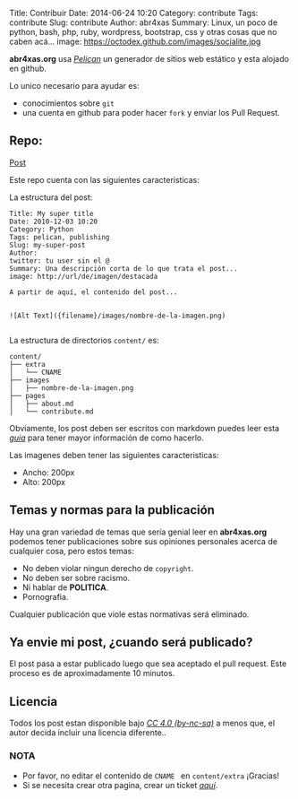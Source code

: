 Title: Contribuir
Date: 2014-06-24 10:20
Category: contribute
Tags: contribute
Slug: contribute
Author: abr4xas
Summary: Linux, un poco de python, bash, php, ruby, wordpress, bootstrap, css y otras cosas que no caben acá...
image: https://octodex.github.com/images/socialite.jpg

**abr4xas.org** usa *[Pelican](http://blog.getpelican.com/)* un generador de sitios web estático y esta alojado en github.

Lo unico necesario para ayudar es:

* conocimientos sobre ```git```
* una cuenta en github para poder hacer ```fork``` y enviar los Pull Request.

## Repo: 

[Post](https://github.com/abr4xas/post)

Este repo cuenta con las siguientes caracteristicas:

La estructura del post:

```
Title: My super title
Date: 2010-12-03 10:20
Category: Python
Tags: pelican, publishing
Slug: my-super-post
Author: 
twitter: tu user sin el @
Summary: Una descripción corta de lo que trata el post... 
image: http://url/de/imagen/destacada

A partir de aquí, el contenido del post... 


![Alt Text]({filename}/images/nombre-de-la-imagen.png)


```

La estructura de directorios ```content/``` es:

```
content/
├── extra
│   └── CNAME
├── images
│   ├── nombre-de-la-imagen.png
├── pages
│   ├── about.md
│   └── contribute.md
```        

Obviamente, los post deben ser escritos con markdown puedes leer esta *[guia](https://github.com/circa75/dropplets/wiki/Markdown-Syntax-Guide)* para tener mayor información de como hacerlo.

Las imagenes deben tener las siguientes caracteristicas:

* Ancho: 200px
* Alto: 200px

## Temas y normas para la publicación

Hay una gran variedad de temas que sería genial leer en **abr4xas.org** podemos tener publicaciones sobre sus opiniones personales acerca de cualquier cosa, pero estos temas:

* No deben violar ningun derecho de ```copyright```.
* No deben ser sobre racismo.
* Ni hablar de **POLITICA**.
* Pornografia.

Cualquier publicación que viole estas normativas será eliminado.

## Ya envie mi post, ¿cuando será publicado?

El post pasa a estar publicado luego que sea aceptado el pull request. Este proceso es de aproximadamente 10 minutos.

## Licencia

Todos los post estan disponible bajo *[CC 4.0 (by-nc-sa)](http://creativecommons.org/licenses/by-nc-sa/4.0)* a menos que, el autor decida incluir una licencia diferente..


### NOTA

* Por favor, no editar el contenido de ```CNAME ``` en ```content/extra``` ¡Gracias!
* Si se necesita crear otra pagina, crear un ticket *[aquí](https://github.com/abr4xas/post/issues)*.
